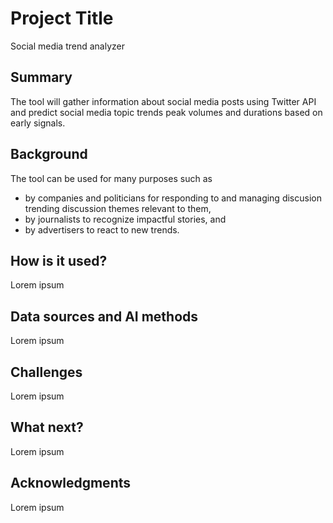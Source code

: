 # Project Title

Social media trend analyzer

## Summary

The tool will gather information about social media posts using Twitter API and predict social media topic trends peak volumes and durations based on early signals.

## Background

The tool can be used for many purposes such as
* by companies and politicians for responding to and managing discusion trending discussion themes relevant to them, 
* by journalists to recognize impactful stories, and
* by advertisers to react to new trends.

## How is it used?

Lorem ipsum

## Data sources and AI methods

Lorem ipsum

## Challenges

Lorem ipsum

## What next?

Lorem ipsum

## Acknowledgments

Lorem ipsum
